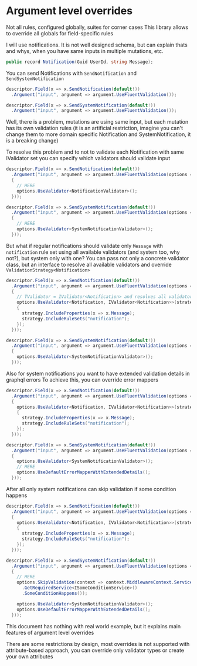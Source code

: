# Argument level overrides

Not all rules, configured globally, suites for corner cases
This library allows to override all globals for field-specific rules

I will use notifications. It is not well designed schema, but can explain thats and whys, when you have same inputs in multiple mutations, etc.

```cs
public record Notification(Guid UserId, string Message);
```

You can send Notifications with `SendNotification` and `SendSystemNotification`

```cs
descriptor.Field(x => x.SendNotification(default!))
  .Argument("input", argument => argument.UseFluentValidation());

descriptor.Field(x => x.SendSystemNotification(default!))
  .Argument("input", argument => argument.UseFluentValidation());
```

Well, there is a problem, mutations are using same input, but each mutation has its own validation rules (it is an artificial restriction, imagine you can't change them to more domain specific Notification and SystemNotification, it is a breaking change)

To resolve this problem and to not to validate each Notification with same IValidator set you can specify which validators should validate input

```cs
descriptor.Field(x => x.SendNotification(default!))
  .Argument("input", argument => argument.UseFluentValidation(options =>
  {
    // HERE
    options.UseValidator<NotificationValidator>();
  }));

descriptor.Field(x => x.SendSystemNotification(default!))
  .Argument("input", argument => argument.UseFluentValidation(options =>
  {
    // HERE
    options.UseValidator<SystemNotificationValidator>();
  }));
```

But what if regular notifications should validate only `Message` with `notification` rule set using all available validators (and system too, why not?), but system only with one?
You can pass not only a concrete validator class, but an interface to resolve all available validators and override `ValidationStrategy<Notification>`

```cs
descriptor.Field(x => x.SendNotification(default!))
  .Argument("input", argument => argument.UseFluentValidation(options =>
  {
    // TValidator = IValidator<Notification> and resolves all validators for notification
    options.UseValidator<Notification, IValidator<Notification>>(strategy =>
    {
      strategy.IncludeProperties(x => x.Message);
      strategy.IncludeRuleSets("notification");
    });
  }));

descriptor.Field(x => x.SendSystemNotification(default!))
  .Argument("input", argument => argument.UseFluentValidation(options =>
  {
    options.UseValidator<SystemNotificationValidator>();
  }));
```

Also for system notifications you want to have extended validation details in graphql errors
To achieve this, you can override error mappers

```cs
descriptor.Field(x => x.SendNotification(default!))
  .Argument("input", argument => argument.UseFluentValidation(options =>
  {
    options.UseValidator<Notification, IValidator<Notification>>(strategy =>
    {
      strategy.IncludeProperties(x => x.Message);
      strategy.IncludeRuleSets("notification");
    });
  }));

descriptor.Field(x => x.SendSystemNotification(default!))
  .Argument("input", argument => argument.UseFluentValidation(options =>
  {
    options.UseValidator<SystemNotificationValidator>();
    // HERE
    options.UseDefaultErrorMapperWithExtendedDetails();
  }));
```

After all only system notifications can skip validation if some condition happens

```cs
descriptor.Field(x => x.SendNotification(default!))
  .Argument("input", argument => argument.UseFluentValidation(options =>
  {
    options.UseValidator<Notification, IValidator<Notification>>(strategy =>
    {
      strategy.IncludeProperties(x => x.Message);
      strategy.IncludeRuleSets("notification");
    });
  }));

descriptor.Field(x => x.SendSystemNotification(default!))
  .Argument("input", argument => argument.UseFluentValidation(options =>
  {
    // HERE
    options.SkipValidation(context => context.MiddlewareContext.Services
      .GetRequiredService<ISomeConditionService>()
      .SomeConditionHappens());

    options.UseValidator<SystemNotificationValidator>();
    options.UseDefaultErrorMapperWithExtendedDetails();
  }));
```

This document has nothing with real world example, but it explains main features of argument level overrides

There are some restrictions by design, most overrides is not supported with attribute-based approach, you can override only validator types or create your own attributes
